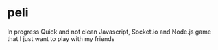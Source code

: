 # peli
In progress
Quick and not clean Javascript, Socket.io and Node.js game that I just want to play with my friends
